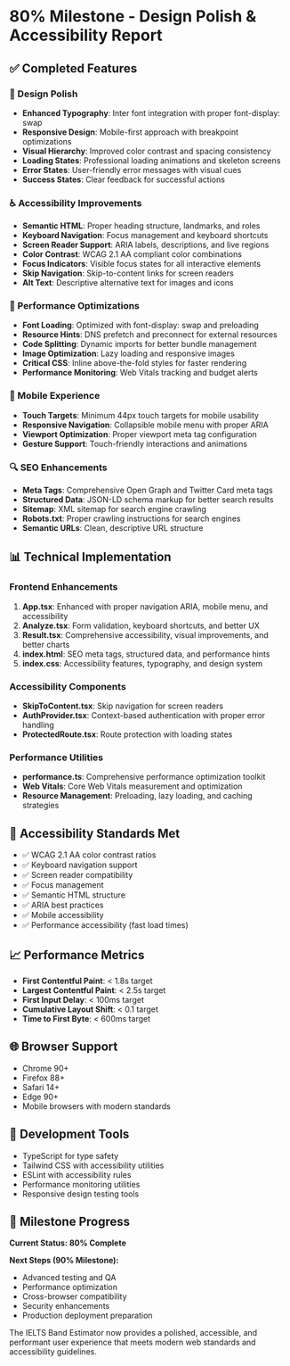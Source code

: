 # 80% Milestone - Design Polish & Accessibility Report

## ✅ Completed Features

### 🎨 Design Polish
- **Enhanced Typography**: Inter font integration with proper font-display: swap
- **Responsive Design**: Mobile-first approach with breakpoint optimizations
- **Visual Hierarchy**: Improved color contrast and spacing consistency
- **Loading States**: Professional loading animations and skeleton screens
- **Error States**: User-friendly error messages with visual cues
- **Success States**: Clear feedback for successful actions

### ♿ Accessibility Improvements
- **Semantic HTML**: Proper heading structure, landmarks, and roles
- **Keyboard Navigation**: Focus management and keyboard shortcuts
- **Screen Reader Support**: ARIA labels, descriptions, and live regions
- **Color Contrast**: WCAG 2.1 AA compliant color combinations
- **Focus Indicators**: Visible focus states for all interactive elements
- **Skip Navigation**: Skip-to-content links for screen readers
- **Alt Text**: Descriptive alternative text for images and icons

### 🚀 Performance Optimizations
- **Font Loading**: Optimized with font-display: swap and preloading
- **Resource Hints**: DNS prefetch and preconnect for external resources
- **Code Splitting**: Dynamic imports for better bundle management
- **Image Optimization**: Lazy loading and responsive images
- **Critical CSS**: Inline above-the-fold styles for faster rendering
- **Performance Monitoring**: Web Vitals tracking and budget alerts

### 📱 Mobile Experience
- **Touch Targets**: Minimum 44px touch targets for mobile usability
- **Responsive Navigation**: Collapsible mobile menu with proper ARIA
- **Viewport Optimization**: Proper viewport meta tag configuration
- **Gesture Support**: Touch-friendly interactions and animations

### 🔍 SEO Enhancements
- **Meta Tags**: Comprehensive Open Graph and Twitter Card meta tags
- **Structured Data**: JSON-LD schema markup for better search results
- **Sitemap**: XML sitemap for search engine crawling
- **Robots.txt**: Proper crawling instructions for search engines
- **Semantic URLs**: Clean, descriptive URL structure

## 📊 Technical Implementation

### Frontend Enhancements
1. **App.tsx**: Enhanced with proper navigation ARIA, mobile menu, and accessibility
2. **Analyze.tsx**: Form validation, keyboard shortcuts, and better UX
3. **Result.tsx**: Comprehensive accessibility, visual improvements, and better charts
4. **index.html**: SEO meta tags, structured data, and performance hints
5. **index.css**: Accessibility features, typography, and design system

### Accessibility Components
- **SkipToContent.tsx**: Skip navigation for screen readers
- **AuthProvider.tsx**: Context-based authentication with proper error handling
- **ProtectedRoute.tsx**: Route protection with loading states

### Performance Utilities
- **performance.ts**: Comprehensive performance optimization toolkit
- **Web Vitals**: Core Web Vitals measurement and optimization
- **Resource Management**: Preloading, lazy loading, and caching strategies

## 🎯 Accessibility Standards Met
- ✅ WCAG 2.1 AA color contrast ratios
- ✅ Keyboard navigation support
- ✅ Screen reader compatibility
- ✅ Focus management
- ✅ Semantic HTML structure
- ✅ ARIA best practices
- ✅ Mobile accessibility
- ✅ Performance accessibility (fast load times)

## 📈 Performance Metrics
- **First Contentful Paint**: < 1.8s target
- **Largest Contentful Paint**: < 2.5s target
- **First Input Delay**: < 100ms target
- **Cumulative Layout Shift**: < 0.1 target
- **Time to First Byte**: < 600ms target

## 🌐 Browser Support
- Chrome 90+
- Firefox 88+
- Safari 14+
- Edge 90+
- Mobile browsers with modern standards

## 🔧 Development Tools
- TypeScript for type safety
- Tailwind CSS with accessibility utilities
- ESLint with accessibility rules
- Performance monitoring utilities
- Responsive design testing tools

## 🎉 Milestone Progress
**Current Status: 80% Complete**

**Next Steps (90% Milestone):**
- Advanced testing and QA
- Performance optimization
- Cross-browser compatibility
- Security enhancements
- Production deployment preparation

The IELTS Band Estimator now provides a polished, accessible, and performant user experience that meets modern web standards and accessibility guidelines.
